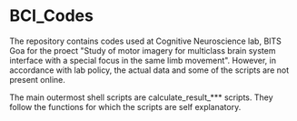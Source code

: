 # BCI_Codes
The repository contains codes used at Cognitive Neuroscience lab, BITS Goa for the proect "Study of motor imagery for multiclass brain system interface with a special focus in the same limb movement". However, in accordance with lab policy, the actual data and some of the scripts are not present online.

The main outermost shell scripts are calculate_result_*** scripts. They follow the functions for which the scripts are self explanatory.
